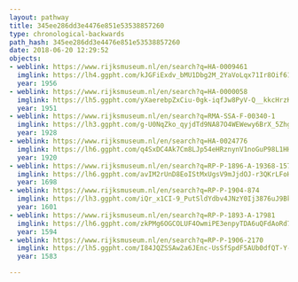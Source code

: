 ```yaml
---
layout: pathway
title: 345ee286dd3e4476e851e53538857260
type: chronological-backwards
path_hash: 345ee286dd3e4476e851e53538857260
date: 2018-06-20 12:29:52
objects:
- weblink: https://www.rijksmuseum.nl/en/search?q=HA-0009461
  imglink: https://lh4.ggpht.com/kJGFiExdv_bMU1Dbg2M_2YaVoLqx71Ir8Oif619RuCBPwVojLc48tx98e7xr-Rq5ovWxmFYNR0q3mGNIskBIhFm4jsA=s200
  year: 1956
- weblink: https://www.rijksmuseum.nl/en/search?q=HA-0000058
  imglink: https://lh5.ggpht.com/yXaerebpZxCiu-0gk-iqfJw8PyV-Q__kkcHrzKepAuhrhagWNL-FWyg49EROZBpp07uWTBfQvySGrowsEp_oCqlQKY4=s200
  year: 1951
- weblink: https://www.rijksmuseum.nl/en/search?q=RMA-SSA-F-00340-1
  imglink: https://lh3.ggpht.com/g-U0NqZko_qyjdTd9NA87O4WEWewy6BrX_5ZhgxCACRvN0gg3EBY2HVNIOyugtD1I5Tn_EMNRKTDm1_ukyAVYQbHdYI=s200
  year: 1928
- weblink: https://www.rijksmuseum.nl/en/search?q=HA-0024776
  imglink: https://lh6.ggpht.com/q4SxDC4Ak7Cm8LJp54eHRznynV1noGuP98L1HHiHWk_rFgfmSCFsdXNzYmv1hS8szVDx_LL9j-SGq0PSodgdiFBMAmE=s200
  year: 1920
- weblink: https://www.rijksmuseum.nl/en/search?q=RP-P-1896-A-19368-1579
  imglink: https://lh6.ggpht.com/avIM2rUnD8EoIStMxUgsV9mJjdOJ-r3QKrLFoHFEoI7qIaptAqMd1SMz_RpXEUOEFOjXHztARZh5L9x5iZAMKAh2QA=s200
  year: 1698
- weblink: https://www.rijksmuseum.nl/en/search?q=RP-P-1904-874
  imglink: https://lh3.ggpht.com/iQr_x1CI-9_PutSldYdbv4JNzY0Ij3876uJ9Bkj3OBSFfs31v_nz-8Xrpusvl6WnpVpmiJlmM888Mp_fhFXc_mYbq-8=s200
  year: 1601
- weblink: https://www.rijksmuseum.nl/en/search?q=RP-P-1893-A-17981
  imglink: https://lh6.ggpht.com/zkPMg6OGCOLUF4OwmiPE3enpyTDA6uQFdAoRd7W-6mq6GXIJZVVW0jO1VlIYCZqwqrkifxCLvcqd7hcUky4jKyQZDCQ=s200
  year: 1594
- weblink: https://www.rijksmuseum.nl/en/search?q=RP-P-1906-2170
  imglink: https://lh5.ggpht.com/I84JQZSSAw2a6JEnc-UsSfSpdF5AUb0dfQT-Y-b9nyGsThxGpO54eD4-MXSBqH_t95bjXROOjzmvKa8CPO6TbPmJ3Nw=s200
  year: 1583

---
```

